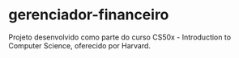 # gerenciador-financeiro
Projeto desenvolvido como parte do curso CS50x - Introduction to Computer Science, oferecido por Harvard.
